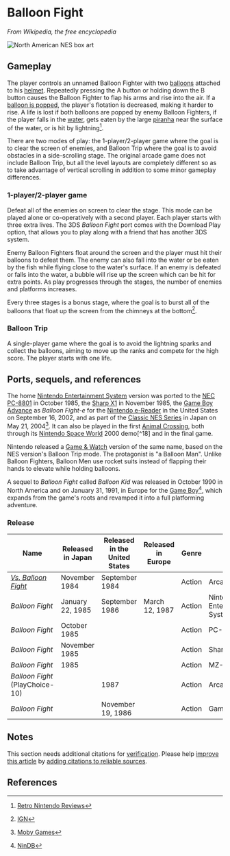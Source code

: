 # Balloon Fight

*From Wikipedia, the free encyclopedia*

![North American NES box art](https://upload.wikimedia.org/wikipedia/en/a/a8/BalloonFightnesboxart.jpg)

## Gameplay

The player controls an unnamed Balloon Fighter with two [balloons](https://en.wikipedia.org/wiki/Balloon) attached to his [helmet](https://en.wikipedia.org/wiki/Helmet). Repeatedly pressing the A button or holding down the B button causes the Balloon Fighter to flap his arms and rise into the air. If a [balloon is popped](https://en.wikipedia.org/wiki/Balloon_popping), the player's flotation is decreased, making it harder to rise. A life is lost if both balloons are popped by enemy Balloon Fighters, if the player falls in the [water](https://en.wikipedia.org/wiki/Water), gets eaten by the large [piranha](https://en.wikipedia.org/wiki/Piranha) near the surface of the water, or is hit by lightning[^16].

There are two modes of play: the 1-player/2-player game where the goal is to clear the screen of enemies, and Balloon Trip where the goal is to avoid obstacles in a side-scrolling stage. The original arcade game does not include Balloon Trip, but all the level layouts are completely different so as to take advantage of vertical scrolling in addition to some minor gameplay differences.

### 1-player/2-player game

Defeat all of the enemies on screen to clear the stage. This mode can be played alone or co-operatively with a second player. Each player starts with three extra lives. The 3DS *Balloon Fight* port comes with the Download Play option, that allows you to play along with a friend that has another 3DS system.

Enemy Balloon Fighters float around the screen and the player must hit their balloons to defeat them. The enemy can also fall into the water or be eaten by the fish while flying close to the water's surface. If an enemy is defeated or falls into the water, a bubble will rise up the screen which can be hit for extra points. As play progresses through the stages, the number of enemies and platforms increases.

Every three stages is a bonus stage, where the goal is to burst all of the balloons that float up the screen from the chimneys at the bottom[^17].

### Balloon Trip

A single-player game where the goal is to avoid the lightning sparks and collect the balloons, aiming to move up the ranks and compete for the high score. The player starts with one life.

## Ports, sequels, and references

The home [Nintendo Entertainment System](https://en.wikipedia.org/wiki/Nintendo_Entertainment_System) version was ported to the [NEC PC-8801](https://en.wikipedia.org/wiki/NEC_PC-8801) in October 1985, the [Sharp X1](https://en.wikipedia.org/wiki/Sharp_X1) in November 1985, the [Game Boy Advance](https://en.wikipedia.org/wiki/Game_Boy_Advance) as *Balloon Fight-e* for the [Nintendo e-Reader](https://en.wikipedia.org/wiki/Nintendo_e-Reader) in the United States on September 16, 2002, and as part of the [Classic NES Series](https://en.wikipedia.org/wiki/Classic_NES_Series) in Japan on May 21, 2004[^5]. It can also be played in the first [Animal Crossing](https://en.wikipedia.org/wiki/Animal_Crossing), both through its [Nintendo Space World](https://en.wikipedia.org/wiki/Nintendo_Space_World) 2000 demo[^18] and in the final game.

Nintendo released a [Game & Watch](https://en.wikipedia.org/wiki/Game_%26_Watch) version of the same name, based on the NES version's Balloon Trip mode. The protagonist is "a Balloon Man". Unlike Balloon Fighters, Balloon Men use rocket suits instead of flapping their hands to elevate while holding balloons.

A sequel to *Balloon Fight* called *Balloon Kid* was released in October 1990 in North America and on January 31, 1991, in Europe for the [Game Boy](https://en.wikipedia.org/wiki/Game_Boy)[^19], which expands from the game's roots and revamped it into a full platforming adventure. 

### Release

| Name                                                                 | Released in Japan   | Released in the United States | Released in Europe      | Genre   | System                              |
|----------------------------------------------------------------------|----------------------|-------------------------------|-------------------------|---------|-------------------------------------|
| *[Vs. Balloon Fight](https://en.wikipedia.org/wiki/Nintendo_Vs._Series)* | November 1984        | September 1984               |                         | Action  | Arcade                              |
| *Balloon Fight*                                                     | January 22, 1985     | September 1986               | March 12, 1987         | Action  | Nintendo Entertainment System/Famicom |
| *Balloon Fight*                                                     | October 1985         |                               |                         | Action  | PC-88                               |
| *Balloon Fight*                                                     | November 1985        |                               |                         | Action  | Sharp X1                            |
| *Balloon Fight*                                                     | 1985                 |                               |                         | Action  | MZ-1500                             |
| *Balloon Fight* (PlayChoice-10)                                   |                      | 1987                          |                         | Action  | Arcade                              |
| *Balloon Fight*                                                     |                      | November 19, 1986            |                         | Action  | Game & Watch                        |

## Notes

This section needs additional citations for [verification](https://en.wikipedia.org/wiki/Wikipedia:Verifiability). Please help [improve this article](https://en.wikipedia.org/wiki/Special:EditPage/Balloon_Fight) by [adding citations to reliable sources](https://en.wikipedia.org/wiki/Help:Referencing_for_beginners).

## References

[^5]: [Moby Games](https://www.mobygames.com/game/balloon-fight)  
[^16]: [Retro Nintendo Reviews](http://www.retronintendoreviews.com/balloon-fight-nes-review)  
[^17]: [IGN](http://ign.com/articles/2008/01/26/smash-it-up-the-leaked-lists)  
[^19]: [NinDB](http://www.nindb.net/game/balloon-kid.html)  

